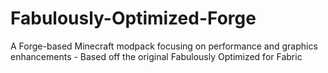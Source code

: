 # Fabulously-Optimized-Forge
A Forge-based Minecraft modpack focusing on performance and graphics enhancements - Based off the original Fabulously Optimized for Fabric
